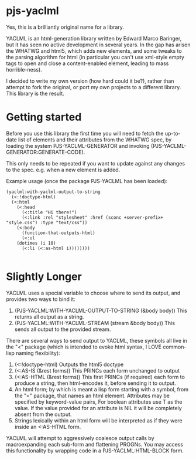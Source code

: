 pjs-yaclml
==========

Yes, this is a brilliantly original name for a library.

YACLML is an html-generation library written by Edward Marco Baringer,
but it has seen no active development in several years. In the gap has
arisen the WHATWG and html5, which adds new elements, and some tweaks to
the parsing algorithm for html (in particular you can't use xml-style
empty tags to open and close a content-enabled element, leading to mass
horrible-ness).

I decided to write my own version (how hard could it be?), rather than
attempt to fork the original, or port my own projects to a different
library. This library is the result. 

Getting started
===============

Before you use this library the first time you will need to fetch the
up-to-date list of elements and their attributes from the WHATWG spec,
by loading the system PJS-YACLML-GENERATOR and invoking
(PJS-YACLML-GENERATOR:GENERATE-CODE).

This only needs to be repeated if you want to update against any
changes to the spec. e.g. when a new element is added.

Example usage (once the package PJS-YACLML has been loaded):

```common-lisp
(yaclml:with-yaclml-output-to-string
  (<:!doctype-html)
  (<:html
    (<:head
      (<:title "Hi there!")
      (<:link :rel "stylesheet" :href (sconc +server-prefix+ "style.css") :type "text/css"))
    (<:body
      (function-that-outputs-html)
      (<:ul
	(dotimes (i 10)
	  (<:li (<:as-html i))))))))
      
```

Slightly Longer
===============

YACLML uses a special variable to choose where to send its output, and provides two ways to bind it:

1. (PJS-YACLML:WITH-YACLML-OUTPUT-TO-STRING (&body body)) This returns all output as a string.
2. (PJS-YACLML:WITH-YACLML-STREAM (stream &body body)) This sends all output to the provided stream.

There are several ways to send output to YACLML, these symbols all live in the "<" package (which is intended to evoke html syntax, I LOVE common-lisp naming flexibility):

1. (<:!doctype-html) Outputs the html5 doctype
2. (<:AS-IS (&rest forms)) This PRINCs each form unchanged to output
3. (<:AS-HTML (&rest forms)) This first PRINCs (if required) each form to produce a string, then html-encodes it, before sending it to output.
4. An html form; by which is meant a lisp form starting with a symbol, from the "<" package, that names an html element. Attributes may be specified by keyword-value pairs, For boolean attributes use T as the value. If the value provided for an attribute is NIL it will be completely absent from the output.
5. Strings lexically within an html form will be interpreted as if they were inside an <:AS-HTML form.

YACLML will attempt to aggressively coalesce output calls by macroexpanding each sub-form and flattening PROGNs. You may access this functionality by wrapping code in a PJS-YACLML:HTML-BLOCK form.

